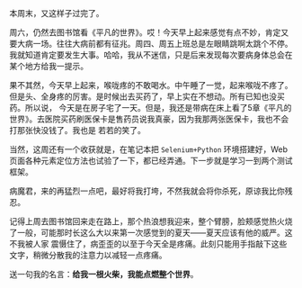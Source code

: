 本周末，又这样子过完了。

周六，仍然去图书馆看《平凡的世界》。哎！今天早上起来感觉有点不妙，肯定又要大病一场。往往大病前都有征兆。周四、周五上班总是左眼睛跳啊太跳个不停。
我就知道肯定要发生大事。哈哈，我从不迷信，只是后来发现每次要病身体总会在某个地方给我一提示。

果不其然，今天早上起来，喉咙疼的不敢喝水。中午睡了一觉，起来喉咙不疼了。但是头、全身疼的厉害。是时候出去买药了，早上实在不想动。所有已知也没买药。所以说，
今天是在房子宅了一天。但是，我还是带病在床上看了5章《平凡的世界》。去医院买药刷医保卡是售药员说我真豪，因为我那两张医保卡，我也不会打那张快没钱了。我也是
若若的笑了。

当然，这周还有一个收获就是，在笔记本把 `Selenium+Python` 环境搭建好，Web页面各种元素定位方法也试验了一下，都已经弄通。下一步就是学习一到两个测试框架。

病魔君，来的再猛烈一点吧，最好将我打垮，不然我就会将你杀死，原谅我比你残忍。

记得上周去图书馆回来走在路上，那个热浪想我迎来，整个臂膀，脸颊感觉热火烧了一般，可能那时长这么大以来第一次感觉到的夏天——夏天应该有他的威严。这不我被人家
震慑住了，病歪歪的以至于今天全是疼痛。此刻只能用手指敲下这些文字，稍微分散我的注意力以减轻一点疼痛。

送一句我的名言：**给我一根火柴，我能点燃整个世界**。



